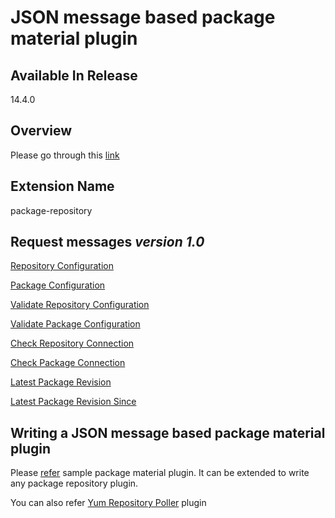 # JSON message based package material plugin

## Available In Release

14.4.0

## Overview
 
Please go through this [link](http://www.go.cd/documentation/user/current/extension_points/package_repository_extension.html)

## Extension Name

package-repository

## Request messages ***version 1.0***

[Repository Configuration](version_1_0/repository_configuration.md)

[Package Configuration](version_1_0/package_configuration.md)

[Validate Repository Configuration](version_1_0/validate_repository_configuration.md)

[Validate Package Configuration](version_1_0/validate_package_configuration.md)

[Check Repository Connection](version_1_0/check_repository_connection.md)

[Check Package Connection](version_1_0/check_package_connection.md)

[Latest Package Revision](version_1_0/latest_revision.md)

[Latest Package Revision Since](version_1_0/latest_revision_since.md)

## Writing a JSON message based package material plugin

Please [refer](https://github.com/gocd/sample-plugins/tree/master/package-material) sample package material plugin. It can be extended to write any package repository plugin.

You can also refer [Yum Repository Poller](https://github.com/gocd/go-plugins/tree/master/yum-plugin) plugin
  